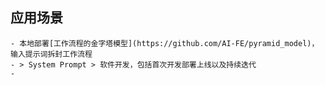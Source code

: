 ## 应用场景
	- 本地部署[工作流程的金字塔模型](https://github.com/AI-FE/pyramid_model)，输入提示词拆封工作流程
	- > System Prompt > 软件开发，包括首次开发部署上线以及持续迭代
	-